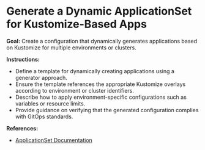 # Generate a Dynamic ApplicationSet for Kustomize-Based Apps

**Goal:** Create a configuration that dynamically generates applications based on Kustomize for multiple environments or
clusters.

**Instructions:**

- Define a template for dynamically creating applications using a generator approach.
- Ensure the template references the appropriate Kustomize overlays according to environment or cluster identifiers.
- Describe how to apply environment-specific configurations such as variables or resource limits.
- Provide guidance on verifying that the generated configuration complies with GitOps standards.

**References:**

- [ApplicationSet Documentation](../docs/ApplicationSet.md)
